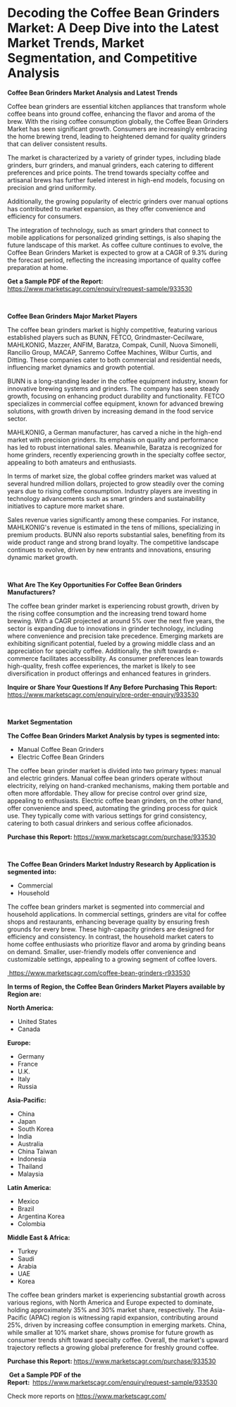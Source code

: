 <p><h1>Decoding the Coffee Bean Grinders Market: A Deep Dive into the Latest Market Trends, Market Segmentation, and Competitive Analysis</h1></p><p><strong>Coffee Bean Grinders Market Analysis and Latest Trends</strong></p>
<p><p>Coffee bean grinders are essential kitchen appliances that transform whole coffee beans into ground coffee, enhancing the flavor and aroma of the brew. With the rising coffee consumption globally, the Coffee Bean Grinders Market has seen significant growth. Consumers are increasingly embracing the home brewing trend, leading to heightened demand for quality grinders that can deliver consistent results.</p><p>The market is characterized by a variety of grinder types, including blade grinders, burr grinders, and manual grinders, each catering to different preferences and price points. The trend towards specialty coffee and artisanal brews has further fueled interest in high-end models, focusing on precision and grind uniformity. </p><p>Additionally, the growing popularity of electric grinders over manual options has contributed to market expansion, as they offer convenience and efficiency for consumers. </p><p>The integration of technology, such as smart grinders that connect to mobile applications for personalized grinding settings, is also shaping the future landscape of this market. As coffee culture continues to evolve, the Coffee Bean Grinders Market is expected to grow at a CAGR of 9.3% during the forecast period, reflecting the increasing importance of quality coffee preparation at home.</p></p>
<p><strong>Get a Sample PDF of the Report:&nbsp;</strong> <a href="https://www.marketscagr.com/enquiry/request-sample/933530?utm_campaign=2444&utm_medium=2&utm_source=Github&utm_content=ia&utm_term=05032025&utm_id=coffee-bean-grinders">https://www.marketscagr.com/enquiry/request-sample/933530</a></p>
<p>&nbsp;</p>
<p><strong>Coffee Bean Grinders Major Market Players</strong></p>
<p><p>The coffee bean grinders market is highly competitive, featuring various established players such as BUNN, FETCO, Grindmaster-Cecilware, MAHLKONIG, Mazzer, ANFIM, Baratza, Compak, Cunill, Nuova Simonelli, Rancilio Group, MACAP, Sanremo Coffee Machines, Wilbur Curtis, and Ditting. These companies cater to both commercial and residential needs, influencing market dynamics and growth potential.</p><p>BUNN is a long-standing leader in the coffee equipment industry, known for innovative brewing systems and grinders. The company has seen steady growth, focusing on enhancing product durability and functionality. FETCO specializes in commercial coffee equipment, known for advanced brewing solutions, with growth driven by increasing demand in the food service sector.</p><p>MAHLKONIG, a German manufacturer, has carved a niche in the high-end market with precision grinders. Its emphasis on quality and performance has led to robust international sales. Meanwhile, Baratza is recognized for home grinders, recently experiencing growth in the specialty coffee sector, appealing to both amateurs and enthusiasts.</p><p>In terms of market size, the global coffee grinders market was valued at several hundred million dollars, projected to grow steadily over the coming years due to rising coffee consumption. Industry players are investing in technology advancements such as smart grinders and sustainability initiatives to capture more market share.</p><p>Sales revenue varies significantly among these companies. For instance, MAHLKONIG's revenue is estimated in the tens of millions, specializing in premium products. BUNN also reports substantial sales, benefiting from its wide product range and strong brand loyalty. The competitive landscape continues to evolve, driven by new entrants and innovations, ensuring dynamic market growth.</p></p>
<p>&nbsp;</p>
<p><strong>What Are The Key Opportunities For Coffee Bean Grinders Manufacturers?</strong></p>
<p><p>The coffee bean grinder market is experiencing robust growth, driven by the rising coffee consumption and the increasing trend toward home brewing. With a CAGR projected at around 5% over the next five years, the sector is expanding due to innovations in grinder technology, including where convenience and precision take precedence. Emerging markets are exhibiting significant potential, fueled by a growing middle class and an appreciation for specialty coffee. Additionally, the shift towards e-commerce facilitates accessibility. As consumer preferences lean towards high-quality, fresh coffee experiences, the market is likely to see diversification in product offerings and enhanced features in grinders.</p></p>
<p><strong>Inquire or Share Your Questions If Any Before Purchasing This Report:</strong> <a href="https://www.marketscagr.com/enquiry/pre-order-enquiry/933530?utm_campaign=2444&utm_medium=2&utm_source=Github&utm_content=ia&utm_term=05032025&utm_id=coffee-bean-grinders">https://www.marketscagr.com/enquiry/pre-order-enquiry/933530</a></p>
<p>&nbsp;</p>
<p><strong>Market Segmentation</strong></p>
<p><strong>The Coffee Bean Grinders Market Analysis by types is segmented into:</strong></p>
<p><ul><li>Manual Coffee Bean Grinders</li><li>Electric Coffee Bean Grinders</li></ul></p>
<p><p>The coffee bean grinder market is divided into two primary types: manual and electric grinders. Manual coffee bean grinders operate without electricity, relying on hand-cranked mechanisms, making them portable and often more affordable. They allow for precise control over grind size, appealing to enthusiasts. Electric coffee bean grinders, on the other hand, offer convenience and speed, automating the grinding process for quick use. They typically come with various settings for grind consistency, catering to both casual drinkers and serious coffee aficionados.</p></p>
<p><strong>Purchase this Report:&nbsp;</strong><a href="https://www.marketscagr.com/purchase/933530?utm_campaign=2444&utm_medium=2&utm_source=Github&utm_content=ia&utm_term=05032025&utm_id=coffee-bean-grinders">https://www.marketscagr.com/purchase/933530</a></p>
<p>&nbsp;</p>
<p><strong>The Coffee Bean Grinders Market Industry Research by Application is segmented into:</strong></p>
<p><ul><li>Commercial</li><li>Household</li></ul></p>
<p><p>The coffee bean grinders market is segmented into commercial and household applications. In commercial settings, grinders are vital for coffee shops and restaurants, enhancing beverage quality by ensuring fresh grounds for every brew. These high-capacity grinders are designed for efficiency and consistency. In contrast, the household market caters to home coffee enthusiasts who prioritize flavor and aroma by grinding beans on demand. Smaller, user-friendly models offer convenience and customizable settings, appealing to a growing segment of coffee lovers.</p></p>
<p><a href="https://www.marketscagr.com/coffee-bean-grinders-r933530?utm_campaign=2444&utm_medium=2&utm_source=Github&utm_content=ia&utm_term=05032025&utm_id=coffee-bean-grinders">&nbsp;https://www.marketscagr.com/coffee-bean-grinders-r933530</a></p>
<p><strong>In terms of Region, the Coffee Bean Grinders Market Players available by Region are:</strong></p>
<p>
    <p> <strong> North America: </strong>
        <ul>
            <li>United States</li>
            <li>Canada</li>
        </ul>
        </p> 
    <p> <strong> Europe: </strong>
        <ul>
            <li>Germany</li>
            <li>France</li>
            <li>U.K.</li>
            <li>Italy</li>
            <li>Russia</li>
        </ul>
        </p> 
    <p> <strong> Asia-Pacific: </strong>
        <ul>
            <li>China</li>
            <li>Japan</li>
            <li>South Korea</li>
            <li>India</li>
            <li>Australia</li>
            <li>China Taiwan</li>
            <li>Indonesia</li>
            <li>Thailand</li>
            <li>Malaysia</li>
        </ul>
        </p> 
    <p> <strong> Latin America: </strong>
        <ul>
            <li>Mexico</li>
            <li>Brazil</li>
            <li>Argentina Korea</li>
            <li>Colombia</li>
        </ul>
        </p> 
    <p> <strong> Middle East & Africa: </strong>
        <ul>
            <li>Turkey</li>
            <li>Saudi</li>
            <li>Arabia</li>
            <li>UAE</li>
            <li>Korea</li>
        </ul>
    </p>
    </p>
<p><p>The coffee bean grinders market is experiencing substantial growth across various regions, with North America and Europe expected to dominate, holding approximately 35% and 30% market share, respectively. The Asia-Pacific (APAC) region is witnessing rapid expansion, contributing around 25%, driven by increasing coffee consumption in emerging markets. China, while smaller at 10% market share, shows promise for future growth as consumer trends shift toward specialty coffee. Overall, the market's upward trajectory reflects a growing global preference for freshly ground coffee.</p></p>
<p><strong>Purchase this Report: </strong><a href="https://www.marketscagr.com/purchase/933530?utm_campaign=2444&utm_medium=2&utm_source=Github&utm_content=ia&utm_term=05032025&utm_id=coffee-bean-grinders">https://www.marketscagr.com/purchase/933530</a></p>
<p>&nbsp;<strong>Get a Sample PDF of the Report:&nbsp;&nbsp;</strong><a href="https://www.marketscagr.com/enquiry/request-sample/933530?utm_campaign=2444&utm_medium=2&utm_source=Github&utm_content=ia&utm_term=05032025&utm_id=coffee-bean-grinders">https://www.marketscagr.com/enquiry/request-sample/933530</a></p>
<p><strong></strong></p>
<p>Check more reports on <a href="https://www.marketscagr.com/?utm_campaign=2444&utm_medium=2&utm_source=Github&utm_content=ia&utm_term=05032025&utm_id=coffee-bean-grinders">https://www.marketscagr.com/</a></p>